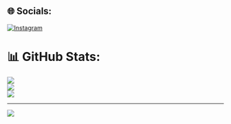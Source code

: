 
## 🌐 Socials:
[![Instagram](https://img.shields.io/badge/Instagram-%23E4405F.svg?logo=Instagram&logoColor=white)](https://instagram.com/alonso_dfg) 
# 📊 GitHub Stats:
![](https://github-readme-stats.vercel.app/api?username=dfalonso66&theme=dark&hide_border=true&include_all_commits=false&count_private=false)<br/>
![](https://nirzak-streak-stats.vercel.app/?user=dfalonso66&theme=dark&hide_border=true)<br/>
![](https://github-readme-stats.vercel.app/api/top-langs/?username=dfalonso66&theme=dark&hide_border=true&include_all_commits=false&count_private=false&layout=compact)

---
[![](https://visitcount.itsvg.in/api?id=dfalonso66&icon=0&color=0)](https://visitcount.itsvg.in)

<!-- Proudly created with GPRM ( https://gprm.itsvg.in ) -->

